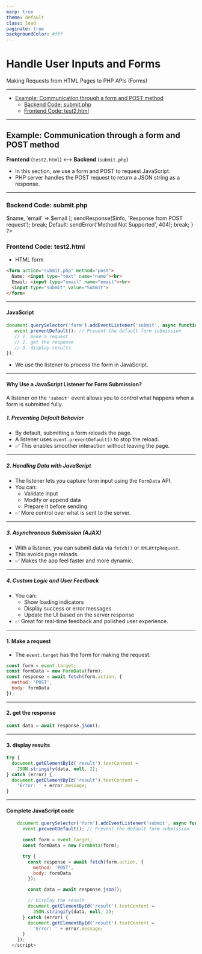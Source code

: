 ```yaml
---
marp: true
theme: default
class: lead
paginate: true
backgroundColor: #fff
---
```


<!-- _class: frontpage -->
<!-- _paginate: skip -->

# Handle User Inputs and Forms

Making Requests from HTML Pages to PHP APIs (Forms)

---

<!-- TOC -->
- [Example: Communication through a form and POST method](#example-communication-through-a-form-and-post-method)
  - [Backend Code: submit.php](#backend-code-submitphp)
  - [Frontend Code: test2.html](#frontend-code-test2html)
<!-- /TOC -->

---

## Example: Communication through a form and POST method

**Frontend** (`test2.html`) ⟷ **Backend** (`submit.php`)

- In this section, we use a form and POST to request JavaScript.
- PHP server handles the POST request to return a JSON string as a response.

---

### Backend Code: submit.php

<?php
switch ($method) {
    case 'POST':
        // Handle POST parameters
        $name = $_POST['name'] ?? '';
        $email = $_POST['email'] ?? '';
        $info = [
            'name' => $name,
            'email' => $email
        ];
        sendResponse($info, 'Response from POST request');
        break;

    Default:
        sendError('Method Not Supported', 404);
        break;
}
?>

### Frontend Code: test2.html

- HTML form

```html
<form action="submit.php" method="post">
  Name: <input type="text" name="name"><br>
  Email: <input type="email" name="email"><br>
  <input type="submit" value="Submit">
</form>
```

---

#### JavaScript

```javascript
document.querySelector('form').addEventListener('submit', async function (event) {
   event.preventDefault(); // Prevent the default form submission
   // 1. make a request
   // 2. get the response
   // 3. display results
});
```

- We use the listener to process the form in JavaScript.

---

#### Why Use a JavaScript Listener for Form Submission?

A listener on the `'submit'` event allows you to control what happens when a form is submitted fully.

##### 1. Preventing Default Behavior

- By default, submitting a form reloads the page.
- A listener uses `event.preventDefault()` to stop the reload.
- ✅ This enables smoother interaction without leaving the page.

---

##### 2. Handling Data with JavaScript

- The listener lets you capture form input using the `FormData` API.
- You can:
  - Validate input
  - Modify or append data
  - Prepare it before sending
- ✅ More control over what is sent to the server.

---

##### 3. Asynchronous Submission (AJAX)

- With a listener, you can submit data via `fetch()` or `XMLHttpRequest`.
- This avoids page reloads.
- ✅ Makes the app feel faster and more dynamic.

---

##### 4. Custom Logic and User Feedback

- You can:
  - Show loading indicators
  - Display success or error messages
  - Update the UI based on the server response
- ✅ Great for real-time feedback and polished user experience.

---

#### 1. Make a request

- The `event.target` has the form for making the request.

```javascript
const form = event.target;
const formData = new FormData(form);
const response = await fetch(form.action, {
  method: 'POST',
  body: formData
});
```

---

#### 2. get the response

```javascript
const data = await response.json();
```

---

#### 3. display results

```javascript
try {
  document.getElementById('result').textContent =
    JSON.stringify(data, null, 2);
} catch (error) {
  document.getElementById('result').textContent =
    'Error: ' + error.message;
}

```

---

#### Complete JavaScript code
  
```javascript
    document.querySelector('form').addEventListener('submit', async function (event) {
      event.preventDefault(); // Prevent the default form submission

      const form = event.target;
      const formData = new FormData(form);

      try {
        const response = await fetch(form.action, {
          method: 'POST',
          body: formData
        });

        const data = await response.json();

        // Display the result
        document.getElementById('result').textContent =
          JSON.stringify(data, null, 2);
      } catch (error) {
        document.getElementById('result').textContent =
          'Error: ' + error.message;
      }
    });
  </script>
```

